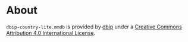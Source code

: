 # About

`dbip-country-lite.mmdb` is provided by [dbip][dbip] under a
[Creative Commons Attribution 4.0 International License][cc].

[dbip]: https://db-ip.com/db/download/ip-to-country-lite
[cc]: http://creativecommons.org/licenses/by/4.0/
